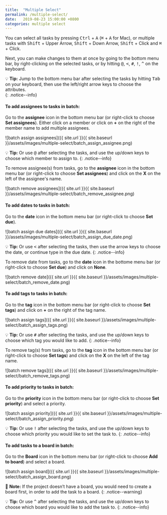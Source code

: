 ```yaml
---
title:  "Multiple Select"
permalink: /multiple-select/
date:   2019-08-23 15:00:00 +0800
categories: multiple select
---
```

You can select all tasks by pressing <kbd>Ctrl</kbd> + <kbd>A</kbd> (<kbd>⌘</kbd> + <kbd>A</kbd> for Mac), or multiple tasks with <kbd>Shift</kbd> + Upper Arrow, <kbd>Shift</kbd> + Down Arrow, <kbd>Shift</kbd> + Click and <kbd>⌘</kbd> + Click.

Next, you can make changes to them at once by going to the bottom menu bar, by right-clicking on the selected tasks, or by hitting <kbd>@</kbd>, <kbd><</kbd>, <kbd>#</kbd>, <kbd>!</kbd>, <kbd>^</kbd> on the keyboard. 

💡 **Tip:** Jump to the bottom menu bar after selecting the tasks by hitting <kbd>Tab</kbd> on your keyboard, then use the left/right arrow keys to choose the attributes.  
{: .notice--info}


#### To add assignees to tasks in batch:

Go to the **assignee** icon in the bottom menu bar (or right-click to choose **Set assignees**). Either click on a member or click on **+** on the right of the member name to add multiple assignees.

![batch assign assignees]({{ site.url }}{{ site.baseurl }}/assets/images/multiple-select/batch_assign_assignee.png)

💡 **Tip:** Or use <kbd>@</kbd> after selecting the tasks, and use the up/down keys to choose which member to assign to. 
{: .notice--info}

To remove assignee(s) from tasks, go to the **assignee** icon in the bottom menu bar (or right-click to choose **Set assignees**) and click on the **X** on the left of the assignee's name.

![batch remove assignees]({{ site.url }}{{ site.baseurl }}/assets/images/multiple-select/batch_remove_assignee.png)


#### To add dates to tasks in batch:

Go to the **date** icon in the bottom menu bar (or right-click to choose **Set due**).

![batch assign due dates]({{ site.url }}{{ site.baseurl }}/assets/images/multiple-select/batch_assign_due_date.png)

💡 **Tip:** Or use <kbd><</kbd> after selecting the tasks, then use the arrow keys to choose the date, or continue type in the due date. 
{: .notice--info}

To remove date from tasks, go to the **date** icon in the bottome menu bar (or right-click to choose **Set due**) and click on **None**.

![batch remove date]({{ site.url }}{{ site.baseurl }}/assets/images/multiple-select/batch_remove_date.png)


#### To add tags to tasks in batch:

Go to the **tag** icon in the bottom menu bar (or right-click to choose **Set tags**) and click on **+** on the right of the tag name.

![batch assign tags]({{ site.url }}{{ site.baseurl }}/assets/images/multiple-select/batch_assign_tags.png)

💡 **Tip:** Or use <kbd>#</kbd> after selecting the tasks, and use the up/down keys to choose which tag you would like to add. 
{: .notice--info}

To remove tag(s) from tasks, go to the **tag** icon in the bottom menu bar (or right-click to choose **Set tags**) and click on the **X** on the left of the tag name.

![batch remove tags]({{ site.url }}{{ site.baseurl }}/assets/images/multiple-select/batch_remove_tags.png)


#### To add priority to tasks in batch:

Go to the **priority** icon in the bottom menu bar (or right-click to choose **Set priority**) and select a priority.

![batch assign priority]({{ site.url }}{{ site.baseurl }}/assets/images/multiple-select/batch_assign_priority.png)

💡 **Tip:** Or use <kbd>!</kbd> after selecting the tasks, and use the up/down keys to choose which priority you would like to set the task to. 
{: .notice--info}


#### To add tasks to a board in batch:

Go to the **Board** icon in the bottom menu bar (or right-click to choose **Add to board**) and select a board. 

![batch assign board]({{ site.url }}{{ site.baseurl }}/assets/images/multiple-select/batch_assign_board.png)

📝 **Note:** If the project doesn’t have a board, you would need to create a board first, in order to add the task to a board. 
{: .notice--warning}

💡 **Tip:** Or use <kbd>^</kbd> after selecting the tasks, and use the up/down keys to choose which board you would like to add the task to. 
{: .notice--info}




